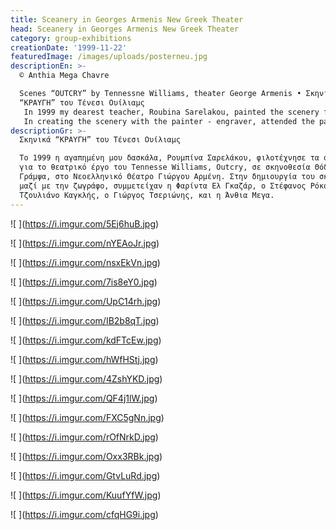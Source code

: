 ```yaml
---
title: Sceanery in Georges Armenis New Greek Theater
head: Sceanery in Georges Armenis New Greek Theater
category: group-exhibitions
creationDate: '1999-11-22'
featuredImage: /images/uploads/posterneu.jpg
descriptionEn: >-
  © Anthia Mega Chavre

  Scenes “OUTCRY” by Tennessne Williams, theater George Armenis • Σκηνικά
  “ΚΡΑΥΓΗ” του Τένεσι Ουίλιαμς
   In 1999 my dearest teacher, Roubina Sarelakou, painted the scenery for the play of Tennesse Williams, Outcry, directed by Theodoros Grampsas in New Greek Theatre of George Armenis. 
   In creating the scenery with the painter - engraver, attended the painters Farida el Gazar, Stefanos Rokos, Giuliano Kagklis, George Tserionis and Anthia Mega.
descriptionGr: >-
  Σκηνικά “ΚΡΑΥΓΗ” του Τένεσι Ουίλιαμς

  To 1999 η αγαπημένη μου δασκάλα, Ρουμπίνα Σαρελάκου, φιλοτέχνησε τα σκηνικά
  για το θεατρικό έργο του Τennesse Williams, Outcry, σε σκηνοθεσία Θόδωρου
  Γράμψα, στο Νεοελληνικό Θέατρο Γιώργου Αρμένη. Στην δημιουργία του σκηνικού
  μαζί με την ζωγράφο, συμμετείχαν η Φαρίντα Ελ Γκαζάρ, ο Στέφανος Ρόκος, ο
  Τζουλιάνο Καγκλής, ο Γιώργος Τσεριώνης, και η Άνθια Μεγα.
---
```

!\[ ](https://i.imgur.com/5Ej6huB.jpg)



!\[ ](https://i.imgur.com/nYEAoJr.jpg)



!\[ ](https://i.imgur.com/nsxEkVn.jpg)



!\[ ](https://i.imgur.com/7is8eY0.jpg)



!\[ ](https://i.imgur.com/UpC14rh.jpg)



!\[ ](https://i.imgur.com/IB2b8qT.jpg)



!\[ ](https://i.imgur.com/kdFTcEw.jpg)



!\[ ](https://i.imgur.com/hWfHStj.jpg)



!\[ ](https://i.imgur.com/4ZshYKD.jpg)



!\[ ](https://i.imgur.com/QF4j1lW.jpg)



!\[ ](https://i.imgur.com/FXC5gNn.jpg)



!\[ ](https://i.imgur.com/rOfNrkD.jpg)



!\[ ](https://i.imgur.com/Oxx3RBk.jpg)



!\[ ](https://i.imgur.com/GtvLuRd.jpg)



!\[ ](https://i.imgur.com/KuufYfW.jpg)



!\[ ](https://i.imgur.com/cfqHG9i.jpg)
